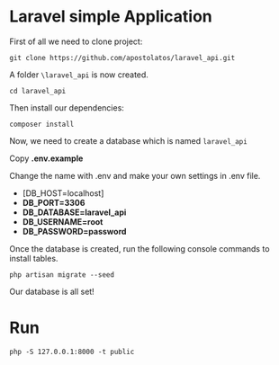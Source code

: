 ﻿# Laravel simple Application

First of all we need to clone project:

`git clone https://github.com/apostolatos/laravel_api.git`

A folder `\laravel_api` is now created.

`cd laravel_api`

Then install our dependencies:

`composer install`

Now, we need to create a database which is named `laravel_api`

Copy **.env.example**

Change the name with .env and make your own settings in .env file.

* [DB_HOST=localhost]
* **DB_PORT=3306**
* **DB_DATABASE=laravel_api**
* **DB_USERNAME=root**
* **DB_PASSWORD=password**

Once the database is created, run the following console commands to install tables.

`php artisan migrate --seed`

Our database is all set!

# Run

`php -S 127.0.0.1:8000 -t public`
